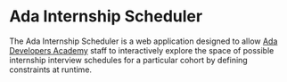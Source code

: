 # Ada Internship Scheduler
The Ada Internship Scheduler is a web application designed to allow [Ada Developers Academy](http://adadevelopersacademy.org/) staff to interactively explore the space of possible internship interview schedules for a particular cohort by defining constraints at runtime.
